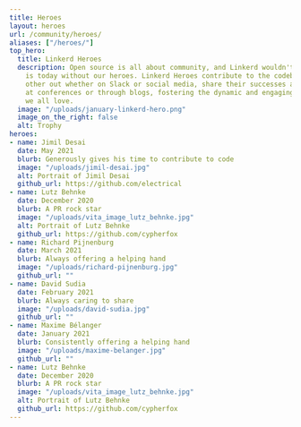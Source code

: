 ```yaml
---
title: Heroes
layout: heroes
url: /community/heroes/
aliases: ["/heroes/"]
top_hero:
  title: Linkerd Heroes
  description: Open source is all about community, and Linkerd wouldn't be what it
    is today without our heroes. Linkerd Heroes contribute to the codebase, help each
    other out whether on Slack or social media, share their successes and failures
    at conferences or through blogs, fostering the dynamic and engaging community
    we all love.
  image: "/uploads/january-linkerd-hero.png"
  image_on_the_right: false
  alt: Trophy
heroes:
- name: Jimil Desai
  date: May 2021
  blurb: Generously gives his time to contribute to code
  image: "/uploads/jimil-desai.jpg"
  alt: Portrait of Jimil Desai
  github_url: https://github.com/electrical
- name: Lutz Behnke
  date: December 2020
  blurb: A PR rock star
  image: "/uploads/vita_image_lutz_behnke.jpg"
  alt: Portrait of Lutz Behnke
  github_url: https://github.com/cypherfox
- name: Richard Pijnenburg
  date: March 2021
  blurb: Always offering a helping hand
  image: "/uploads/richard-pijnenburg.jpg"
  github_url: ""
- name: David Sudia
  date: February 2021
  blurb: Always caring to share
  image: "/uploads/david-sudia.jpg"
  github_url: ""
- name: Maxime Bélanger
  date: January 2021
  blurb: Consistently offering a helping hand
  image: "/uploads/maxime-belanger.jpg"
  github_url: ""
- name: Lutz Behnke
  date: December 2020
  blurb: A PR rock star
  image: "/uploads/vita_image_lutz_behnke.jpg"
  alt: Portrait of Lutz Behnke
  github_url: https://github.com/cypherfox
---
```

